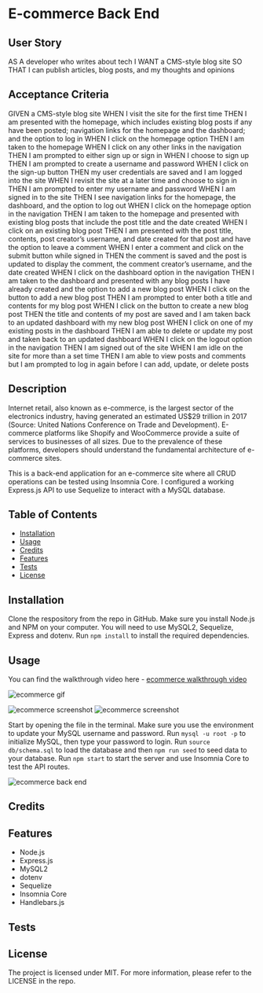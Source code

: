 # E-commerce Back End

## User Story
AS A developer who writes about tech
I WANT a CMS-style blog site
SO THAT I can publish articles, blog posts, and my thoughts and opinions

## Acceptance Criteria
GIVEN a CMS-style blog site
WHEN I visit the site for the first time
THEN I am presented with the homepage, which includes existing blog posts if any have been posted; navigation links for the homepage and the dashboard; and the option to log in
WHEN I click on the homepage option
THEN I am taken to the homepage
WHEN I click on any other links in the navigation
THEN I am prompted to either sign up or sign in
WHEN I choose to sign up
THEN I am prompted to create a username and password
WHEN I click on the sign-up button
THEN my user credentials are saved and I am logged into the site
WHEN I revisit the site at a later time and choose to sign in
THEN I am prompted to enter my username and password
WHEN I am signed in to the site
THEN I see navigation links for the homepage, the dashboard, and the option to log out
WHEN I click on the homepage option in the navigation
THEN I am taken to the homepage and presented with existing blog posts that include the post title and the date created
WHEN I click on an existing blog post
THEN I am presented with the post title, contents, post creator’s username, and date created for that post and have the option to leave a comment
WHEN I enter a comment and click on the submit button while signed in
THEN the comment is saved and the post is updated to display the comment, the comment creator’s username, and the date created
WHEN I click on the dashboard option in the navigation
THEN I am taken to the dashboard and presented with any blog posts I have already created and the option to add a new blog post
WHEN I click on the button to add a new blog post
THEN I am prompted to enter both a title and contents for my blog post
WHEN I click on the button to create a new blog post
THEN the title and contents of my post are saved and I am taken back to an updated dashboard with my new blog post
WHEN I click on one of my existing posts in the dashboard
THEN I am able to delete or update my post and taken back to an updated dashboard
WHEN I click on the logout option in the navigation
THEN I am signed out of the site
WHEN I am idle on the site for more than a set time
THEN I am able to view posts and comments but I am prompted to log in again before I can add, update, or delete posts



## Description
  Internet retail, also known as e-commerce, is the largest sector of the electronics industry, having generated an estimated US$29 trillion in 2017 (Source: United Nations Conference on Trade and Development). E-commerce platforms like Shopify and WooCommerce provide a suite of services to businesses of all sizes. Due to the prevalence of these platforms, developers should understand the fundamental architecture of e-commerce sites.

  This is a back-end application for an e-commerce site where all CRUD operations can be tested using Insomnia Core. I configured a working Express.js API to use Sequelize to interact with a MySQL database.


## Table of Contents
  - [Installation](#installation)
  - [Usage](#usage)
  - [Credits](#credits)
  - [Features](#features)
  - [Tests](#tests)
  - [License](#license)


  ## Installation
  Clone the respository from the repo in GitHub. Make sure you install Node.js and NPM on your computer. You will need to use MySQL2, Sequelize, Express and dotenv. Run `npm install` to install the required dependencies.

  ## Usage
  You can find the walkthrough video here - [ecommerce walkthrough video](https://drive.google.com/file/d/1fOZdtjZeqITRBuBOR-3y7jsqdmeZeHza/view?usp=share_link)

  ![ecommerce gif](./assets/ecommerce-back-end-application.gif)
  
  ![ecommerce screenshot](./assets/get-tags-screenshot.png)
  ![ecommerce screenshot](./assets/get-categories-screenshot.png)

  Start by opening the file in the terminal. Make sure you use the environment to update your MySQL username and password. Run `mysql -u root -p` to initialize MySQL, then type your password to login. Run `source db/schema.sql` to load the database and then `npm run seed` to seed data to your database. Run `npm start` to start the server and use Insomnia Core to test the API routes. 

  ![ecommerce back end](./assets/employee_tracker.gif)



## Credits

  

## Features
* Node.js
* Express.js
* MySQL2
* dotenv
* Sequelize
* Insomnia Core
* Handlebars.js


## Tests 



## License
The project is licensed under MIT. For more information, please refer to the LICENSE in the repo.
  




